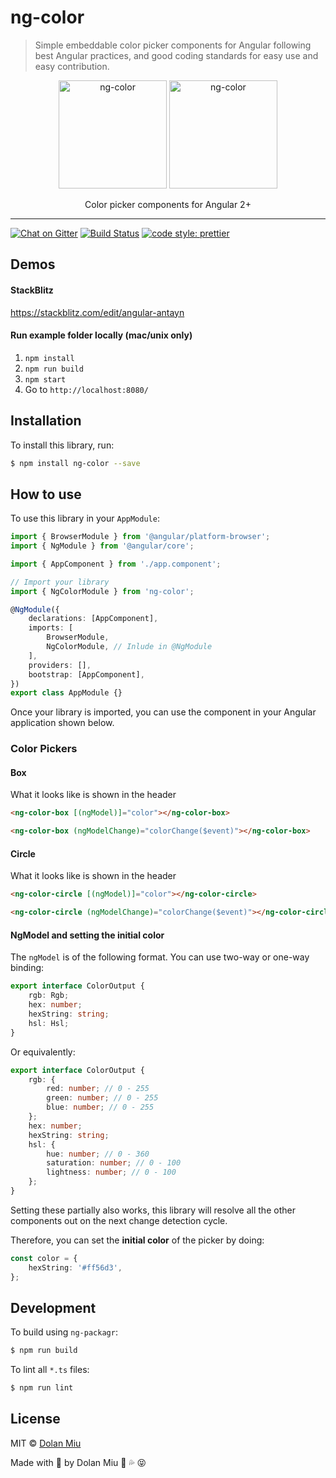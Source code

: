 # ng-color

> Simple embeddable color picker components for Angular following best Angular practices, and good coding standards for easy use and easy contribution.

<p align="center">
    <img alt="ng-color" src="http://i.imgur.com/Ccpv8jo.png" height="173">
    <img alt="ng-color" src="https://user-images.githubusercontent.com/2917613/33105163-be204d3e-cf23-11e7-985e-b27b4a4793af.png" height="173">
</p>

<p align="center">
    Color picker components for Angular 2+
</p>

---

[![Chat on Gitter][gitter-image]][gitter-url]
[![Build Status][travis-image]][travis-url]
[![code style: prettier][prettier-image]][prettier-url]

## Demos

#### StackBlitz

https://stackblitz.com/edit/angular-antayn

#### Run example folder locally (mac/unix only)

1. `npm install`
2. `npm run build`
3. `npm start`
4. Go to `http://localhost:8080/`

## Installation

To install this library, run:

```bash
$ npm install ng-color --save
```

## How to use

To use this library in your `AppModule`:

```typescript
import { BrowserModule } from '@angular/platform-browser';
import { NgModule } from '@angular/core';

import { AppComponent } from './app.component';

// Import your library
import { NgColorModule } from 'ng-color';

@NgModule({
    declarations: [AppComponent],
    imports: [
        BrowserModule,
        NgColorModule, // Inlude in @NgModule
    ],
    providers: [],
    bootstrap: [AppComponent],
})
export class AppModule {}
```

Once your library is imported, you can use the component in your Angular application shown below.

### Color Pickers

#### Box

What it looks like is shown in the header

```html
<ng-color-box [(ngModel)]="color"></ng-color-box>
```

```html
<ng-color-box (ngModelChange)="colorChange($event)"></ng-color-box>
```

#### Circle

What it looks like is shown in the header

```html
<ng-color-circle [(ngModel)]="color"></ng-color-circle>
```

```html
<ng-color-circle (ngModelChange)="colorChange($event)"></ng-color-circle>
```

#### NgModel and setting the initial color

The `ngModel` is of the following format. You can use two-way or one-way binding:

```ts
export interface ColorOutput {
    rgb: Rgb;
    hex: number;
    hexString: string;
    hsl: Hsl;
}
```

Or equivalently:

```ts
export interface ColorOutput {
    rgb: {
        red: number; // 0 - 255
        green: number; // 0 - 255
        blue: number; // 0 - 255
    };
    hex: number;
    hexString: string;
    hsl: {
        hue: number; // 0 - 360
        saturation: number; // 0 - 100
        lightness: number; // 0 - 100
    };
}
```

Setting these partially also works, this library will resolve all the other components out on the next change detection cycle.

Therefore, you can set the **initial color** of the picker by doing:

```ts
const color = {
    hexString: '#ff56d3',
};
```

## Development

To build using `ng-packagr`:

```bash
$ npm run build
```

To lint all `*.ts` files:

```bash
$ npm run lint
```

## License

MIT © [Dolan Miu](mailto:dolan_miu@hotmail.com)

Made with 💖 by Dolan Miu 🍆 💦 😝

[gitter-image]: https://badges.gitter.im/dolanmiu/ng-color.svg
[gitter-url]: https://gitter.im/ng-color/Lobby
[travis-image]: https://travis-ci.org/dolanmiu/ng-color.svg?branch=master
[travis-url]: https://travis-ci.org/dolanmiu/ng-color
[prettier-image]: https://img.shields.io/badge/code_style-prettier-ff69b4.svg
[prettier-url]: https://github.com/prettier/prettier
